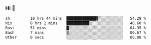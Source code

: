 ### Hi 👋

<!--START_SECTION:waka-->

```txt
sh         10 hrs 44 mins  █████████████▓░░░░░░░░░░░   54.28 %
Nix        8 hrs 2 mins    ██████████░░░░░░░░░░░░░░░   40.60 %
Rust       51 mins         █░░░░░░░░░░░░░░░░░░░░░░░░   04.35 %
Bash       7 mins          ▒░░░░░░░░░░░░░░░░░░░░░░░░   00.67 %
Other      0 secs          ░░░░░░░░░░░░░░░░░░░░░░░░░   00.08 %
```

<!--END_SECTION:waka-->
